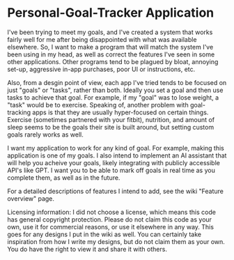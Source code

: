 # Personal-Goal-Tracker Application
I've been trying to meet my goals, and I've created a system that works fairly well for me after being disappointed with what was available elsewhere. 
So, I want to make a program that will match the system I've been using in my head, as well as correct the features I've seen in some other applications.
Other programs tend to be plagued by bloat, annoying set-up, aggressive in-app purchases, poor UI or instructions, etc.

Also, from a desgin point of view, each app I've tried tends to be focused on just "goals" or "tasks", rather than both. Ideally you set a goal and then use tasks to achieve that goal.
For example, if my "goal" was to lose weight, a "task" would be to exercise. Speaking of, another problem with goal-tracking apps is that they are usually hyper-focused on certain things.
Exercise (sometimes partnered with your fitbit), nutrition, and amount of sleep seems to be the goals their site is built around, but setting custom goals rarely works as well.

I want my application to work for any kind of goal. For example, making this application is one of my goals. I also intend to implement an AI assistant that will help you acheive your goals, likely
integrating with publicly accessible API's like GPT. I want you to be able to mark off goals in real time as you complete them, as well as in the future. 

For a detailed descriptions of features I intend to add, see the wiki "Feature overview" page.

Licensing information:
I did not choose a license, which means this code has general copyright protection. Please do not claim this code as your own, use it for commercial reasons, or use it elsewhere in any way.
This goes for any designs I put in the wiki as well. You can certainly take inspiration from how I write my designs, but do not claim them as your own.
You do have the right to view it and share it with others.
